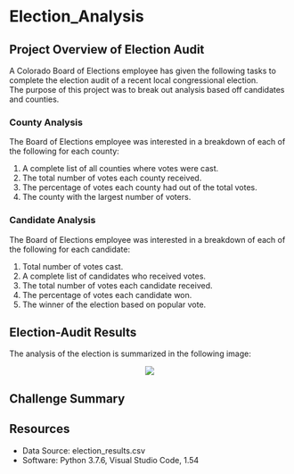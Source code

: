 # Election_Analysis

## Project Overview of Election Audit
A Colorado Board of Elections employee has given the following tasks to complete the election audit of a recent local congressional election.<br>
The purpose of this project was to break out analysis based off candidates and counties.

### County Analysis
The Board of Elections employee was interested in a breakdown of each of the following for each county:

1. A complete list of all counties where votes were cast.
2. The total number of votes each county received.
3. The percentage of votes each county had out of the total votes.
4. The county with the largest number of voters.

### Candidate Analysis
The Board of Elections employee was interested in a breakdown of each of the following for each candidate:

1. Total number of votes cast.
2. A complete list of candidates who received votes.
3. The total number of votes each candidate received.
4. The percentage of votes each candidate won.
5. The winner of the election based on popular vote.

## Election-Audit Results

The analysis of the election is summarized in the following image:
<p align="center">
    <img  src="https://github.com/smyoung88/Election_Analysis/tree/main/analysis/election_results_image.png">
</p>


## Challenge Summary


## Resources
- Data Source: election_results.csv
- Software: Python 3.7.6, Visual Studio Code, 1.54
